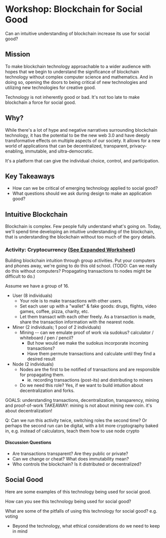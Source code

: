 Workshop: Blockchain for Social Good
====================================

Can an intuitive understanding of blockchain increase its use for social good?

Mission
-------

To make blockchain technology approachable to a wider audience with hopes that we begin to understand the significance of blockchain technology without complex computer science and mathematics. And in doing so, opening the doors to being critical of new technologies and utilizing new technologies for creative good.

Technology is not inherently good or bad. It's not too late to make blockchain a force for social good.

Why?
----

While there's a lot of hype and negative narratives surrounding blockchain technology, it has the potential to be the new web 3.0 and have deeply transformative effects on multiple aspects of our society. It allows for a new world of applications that can be decentralized, transparent, privacy-enabling, immutable, and ultra-democratic.

It's a platform that can give the individual choice, control, and participation.

Key Takeaways
-------------

* How can we be critical of emerging technology applied to social good?
* What questions should we ask during design to make an application good?

Intuitive Blockchain
--------------------

Blockchain is complex. Few people fully understand what's going on. Today, we'll spend time developing an intuitive understanding of the blockchain, that is understanding the blockchain without too much of the gory details.

### Activity: Cryptocurrency ([See Expanded Worksheet](./activities/cryptocurrency.md))

Building blockchain intuition through group activities. Put your computers and phones away, we're going to do this old school. (TODO: Can we really do this without computers? Propagating transactions to nodes might be difficult to do.)

Assume we have a group of 16.

- User (8 individuals)
  - Your role is to make transactions with other users.
  - Set each user up with a "wallet" & fake goods: drugs, flights, video games, coffee, pizza, charity, etc.
  - Let them transact with each other freely. As a transaction is made, share the transaction information with the nearest node.
- Miner (2 individuals; 1 pool of 2 individuals)
  - Mining -- can we emulate proof of work via sudokus? calculator / whiteboard / pen / pencil?
    - But how would we make the sudokus incorporate incoming transactions?
    - Have them permute transactions and calculate until they find a desired result
- Node (2 individuals)
  - Nodes are the first to be notified of transactions and are responsible for propagating them.
    - ie. recording transactions (post-its) and distributing to miners
  - Do we need this role? Yes, if we want to build intuition about decentralization and forks.

GOALS: understanding transactions, decentralization, transparency, mining and proof-of-work
TAKEAWAY: mining is not about mining new coin. it's about decentralization!

Q: Can we run this activity twice, switching roles the second time? Or perhaps the second run can be digital, with a bit more cryptography baked in, e.g. instead of calculators, teach them how to use node crypto

#### Discussion Questions

* Are transactions transparent? Are they public or private?
* Can we change or cheat? What does immutability mean?
* Who controls the blockchain? Is it distributed or decentralized?

Social Good
-----------

Here are some examples of this technology being used for social good.

How can you see this technology being used for social good?

What are some of the pitfalls of using this technology for social good? e.g. voting
  * Beyond the technology, what ethical considerations do we need to keep in mind
